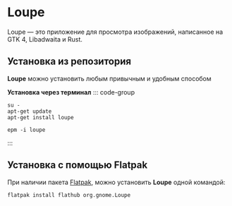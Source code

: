 # Loupe

Loupe — это приложение для просмотра изображений, написанное на GTK 4, Libadwaita и Rust.

## Установка из репозитория
**Loupe** можно установить любым привычным и удобным способом

**Установка через терминал**
::: code-group

```shell[apt-get]
su -
apt-get update
apt-get install loupe
```
```shell[epm]
epm -i loupe
```
:::

## Установка c помощью Flatpak

При наличии пакета [Flatpak](/flatpak), можно установить **Loupe** одной командой:

```shell
flatpak install flathub org.gnome.Loupe
```